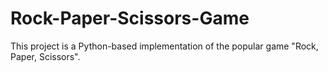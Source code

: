 # Rock-Paper-Scissors-Game
This project is a Python-based implementation of the popular game "Rock, Paper, Scissors". 
